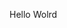 Hello Wolrd



































































































































































































































































































































































































































































































































































































































































































































































































































































































































































































































































































































































































































































































































































































































































































































































































































































































































































































































































































































































































































































































































































































































































































































































































































































































































